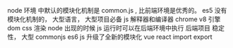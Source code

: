 node 环境 中默认的模块化机制是  common.js , 比前端环境是优秀的。
es5 没有模块化机制的，  大型语言， 大型项目必备 js 解释器和编译器 chrome  v8 引擎  dom css 渲染 
node  出现的时候  js 运行时可以在后端环境中执行 后端项目 稳定性， 大型 commonjs 
es6  js  升级了全新的模块化 vue react import  export  
    